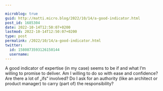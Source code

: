 ```yaml
---

microblog: true
guid: http://matti.micro.blog/2022/10/14/a-good-indicator.html
post_id: 1685304
date: 2022-10-14T12:50:07+0200
lastmod: 2022-10-14T12:50:07+0200
type: post
permalink: /2022/10/14/a-good-indicator.html
twitter:
  id: 1580873593126150144
  username:
---
```

A good indicator of expertise (in my case) seems to be if and what I’m willing to promise to deliver. Am I willing to do so with ease and confidence? Are there a lot of „ifs“ involved? Do I ask for an authority (like an architect or product manager) to carry (part of) the responsibility?
